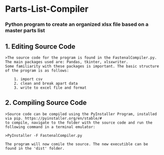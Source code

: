 # Parts-List-Compiler
### Python program to create an organized xlsx file based on a master parts list

## 1. Editing Source Code

    >The source code for the program is found in the FastenalCompiler.py. The main packages used are: Pandas, tkinter, xlsxwriter.
    Some familiarity with these packages is important. The basic structure of the program is as follows:

        1. import csv
        2. clean and break apart data
        3. write to excel file and format

## 2.  Compiling Source Code

    >Source code can be compiled using the PyInstaller Program, installed via pip. https://pyinstaller.org/en/stable/#
    to compile, navigate to the folder with the source code and run the following command in a terminal emulator:

    >PyInstaller -F FastenalCompiler.py

    The program will now comile the source. The new executible can be found in the 'dist' folder.
